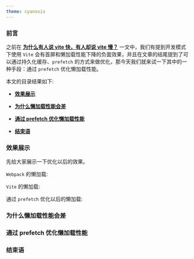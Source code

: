 ```yaml
---
theme: cyanosis
---
```


<h3>前言</h3>

之前在 **[为什么有人说 vite 快，有人却说 vite 慢？](https://juejin.cn/post/7129041114174062628)** 一文中，我们有提到开发模式下使用 `Vite` 会有首屏和懒加载性能下降的负面效果，并且在文章的结尾提到了可以通过持久化缓存、`prefetch` 的方式来做优化，那今天我们就来试一下其中的一种手段：通过 `prefetch` 优化懒加载性能。

本文的目录结果如下:

- **<a href="#1">效果展示</a>**

- **<a href="#2">为什么懒加载性能会差</a>**

- **<a href="#3">通过 prefetch 优化懒加载性能</a>**

- **<a href="#4">结束语</a>**

<h3 id="1">效果展示</h3>

先给大家展示一下优化以后的效果。

`Webpack` 的懒加载:

`Vite` 的懒加载:

通过 `prefetch` 优化以后的懒加载:


<h3 id="2">为什么懒加载性能会差</h3>

<h3 id="3">通过 prefetch 优化懒加载性能</h3>

<h3 id="4">结束语</h3>

